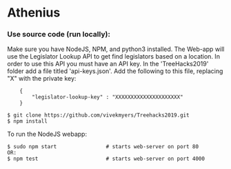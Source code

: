 # Athenius

### Use source code (run locally):

Make sure you have NodeJS, NPM, and python3 installed. The Web-app will use the Legislator Lookup API to get find legislators based on a location. In order to use this API you must have an API key. In the 'TreeHacks2019' folder add a file titled 'api-keys.json'. Add the following to this file, replacing "X" with the private key:

```
    {
        "legislator-lookup-key" : "XXXXXXXXXXXXXXXXXXXXX"
    }
```


```console
$ git clone https://github.com/vivekmyers/Treehacks2019.git
$ npm install
```

To run the NodeJS webapp:
```console
$ sudo npm start 				# starts web-server on port 80
OR:
$ npm test						# starts web-server on port 4000
